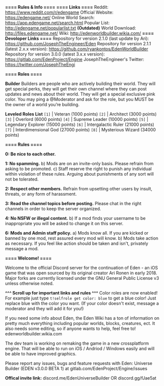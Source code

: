 **==== Rules & Info ====**
**==== Links ====**
Reddit: https://www.reddit.com/r/edengame
Official Website: https://edengame.net/
Online World Search: https://app.edengame.net/search.html
Popular List: http://edengame.net/popularlist.txt **(Outdated)**
World Download: http://files.edengame.net/
Wiki: http://edenworldbuilder.wikia.com/
**==== Devoloper Links ====**
Repository for version 2.1.0 (last update by Ari): https://github.com/JosephTheEngineer/Eden
Repository for version 2.1.1 (latest 2.x.x version): https://github.com/ryankontos/EdenWorldBuilder
Repository for version 3.0.0 (latest 3.x.x version): https://gitlab.com/EdenProject/Engine
JosephTheEngineer's Twitter: https://twitter.com/JosephTheEngi

**==== Roles ====**

**Builder**
Builders are people who are actively building their world.  They will get special perks, they will get their own channel where they can post updates and news about their world.  They will get a special exclusive pink color. You may ping a @Moderator and ask for the role, but you MUST be the owner of a world you’re building.

**Leveled Roles List**
`[1]`  |  Veteran (1000 points)
`[2]`  |  Architect (3000 points)
`[3]`  |  Overlord (6000 points)
`[4]`  |  Supreme Leader (10000 points)
`[5]`  |  Legendary Explorer (15000 points)
`[6]`  |  Intergalactic Ruler (21000 points)
`[7]`  |  Interdimensional God (27000 points)
`[8]`  |  Mysterious Wizard (34000 points)

**==== Rules ====**

**0: Be nice to each other.**

**1: No spamming.**
b) Mods are on an invite-only basis. Please refrain from asking to be promoted.
c) Staff reserve the right to punish any individual within violation of these rules. Arguing about punishments of any sort will not be tolerated.

**2: Respect other members.**
Refrain from upsetting other users by insult, threats, or any form of harassment.

**3: Read the channel topics before posting.**
Please chat in the right channels in order to keep the server organized.

**4: No NSFW or illegal content.**
b) If a mod finds your username to be inappropriate you will be asked to change it on this server.

**6: Mods and Admin staff policy.**
a) Mods know all. If you are kicked or banned by one mod, rest assured every mod will know.
b) Mods take action as necessary. If you feel like action should be taken and isn't, privately message a mod.

**==== Welcome! ====**

Welcome to the official Discord server for the continuation of Eden - an iOS game that was open sourced by its original creator Ari Ronen in early 2018. Major forks are currently licensed under the GNU General Public License v3 unless otherwise noted.

**^^^ Scroll up for important links and rules ^^^**
Color roles are now enabled! For example just type `t!selfrole get color: blue` to get a blue color! Just replace blue with the color you want. (If your color doesn't exist, message a moderator and they will add it for you!)

If you need some info about Eden, the Eden Wiki has a ton of information on pretty much everything including popular worlds, blocks, creatures, ect. It also needs some editing, so if anyone wants to help, feel free to! edenworldbuilder.wikia.com

The dev team is working on remaking the game in a new crossplatform engine. That will be able to run on iOS / Andriod / Windows easily and will be able to have improved graphics.

Please report any issues, bugs and feature requests with Eden: Universe Builder (EDEN v3.0.0 BETA 1) at gitlab.com/EdenProject/Engine/issues


**Offical invite link:** discord.me/EdenUniverseBuilder        OR         discord.gg/fJae5at
